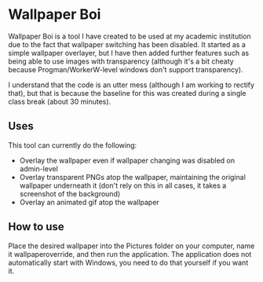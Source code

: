 # Wallpaper Boi
Wallpaper Boi is a tool I have created to be used at my academic institution due to the fact that wallpaper switching has been disabled. It started as a simple wallpaper overlayer, but I have then added further features such as being able to use images with transparency (although it's a bit cheaty because Progman/WorkerW-level windows don't support transparency).

I understand that the code is an utter mess (although I am working to rectify that), but that is because the baseline for this was created during a single class break (about 30 minutes).
## Uses
This tool can currently do the following:
* Overlay the wallpaper even if wallpaper changing was disabled on admin-level
* Overlay transparent PNGs atop the wallpaper, maintaining the original wallpaper underneath it (don't rely on this in all cases, it takes a screenshot of the background)
* Overlay an animated gif atop the wallpaper
## How to use
Place the desired wallpaper into the Pictures folder on your computer, name it wallpaperoverride, and then run the application. 
The application does not automatically start with Windows, you need to do that yourself if you want it.